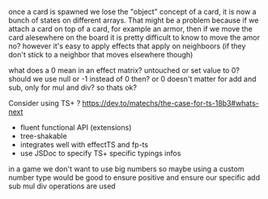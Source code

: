 once a card is spawned we lose the "object" concept of a card,
it is now a bunch of states on different arrays.
That might be a problem because if we attach a card on top of a card,
for example an armor, then if we move the card alesewhere on the board
it is pretty difficult to know to move the amor no?
however it's easy to apply effects that apply on neighboors (if they don't stick to a neighbor that moves elsewhere though)

what does a 0 mean in an effect matrix? untouched or set value to 0?
should we use null or -1 instead of 0 then?
or 0 doesn't matter for add and sub, only for mul and div? so thats ok?

Consider using TS+ ?
https://dev.to/matechs/the-case-for-ts-18b3#whats-next
* fluent functional API (extensions)
* tree-shakable
* integrates well with effectTS and fp-ts
* use JSDoc to specify TS+ specific typings infos

in a game we don't want to use big numbers so maybe using a custom number type would be good to ensure positive
and ensure our specific add sub mul div operations are used